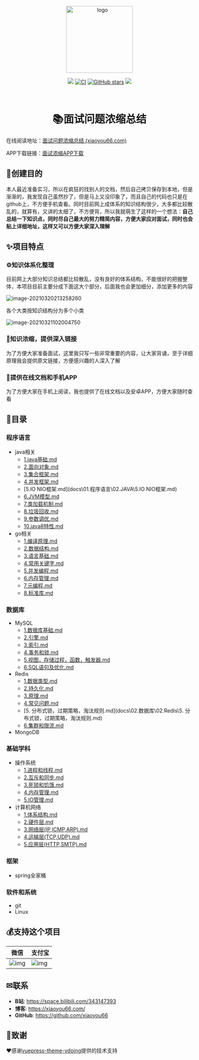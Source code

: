 <p align="center"><a href="http://interview.xiaoyou66.com/" target="_blank" rel="noopener noreferrer"><img width="180" src="http://interview.xiaoyou66.com/img/study.png" alt="logo"></a></p>

<p align="center">
    <a href="http://interview.xiaoyou66.com/"> <img src="https://badgen.net/badge/%E5%B0%8F%E6%B8%B8/%E5%9C%A8%E7%BA%BF%E9%98%85%E8%AF%BB?icon=sourcegraph"></a>
  <a href="https://github.com/xiaoyou66/interview/actions?query=workflow%3ACI"><img src="https://github.com/xiaoyou66/interview/workflows/CI/badge.svg" alt="CI"></a>
  <a href="https://github.com/xiaoyou66/interview"><img src="https://img.shields.io/github/stars/xiaoyou66/interview?logo=ReverbNation&logoColor=rgba(255,255,255,.6)" alt="GitHub stars"></a>
   <a href="https://github.com/xiaoyou66/interview"> <img src="https://badgen.net/github/forks/xiaoyou66/interview?icon=github"></a>

​    

<h1 align="center">📚面试问题浓缩总结</h1>

在线阅读地址：[面试问题浓缩总结 (xiaoyou66.com)](http://interview.xiaoyou66.com/)

APP下载链接：[面试浓缩APP下载](https://www.yd-mobile.cn/pack/download?versionId=2497&packName=com.xiaoyou.interview)

## 💎创建目的

本人最近准备实习，所以在疯狂的找别人的文档，然后自己拷贝保存到本地，但是渐渐的，我发现自己虽然抄了，但是马上又没印象了，而且自己的代码也只是在github上，不方便手机查看。同时目前网上成体系的知识结构很少，大多都比较散乱的，就算有，又讲的太细了，不方便背，所以我就萌生了这样的一个想法：**自己总结一下知识点，同时尽自己最大的努力精简内容，方便大家应对面试，同时也会贴上详细地址，这样又可以方便大家深入理解**

## ✨项目特点

### ⚙知识体系化整理

目前网上大部分知识总结都比较散乱，没有良好的体系结构，不能很好的把握整体，本项目目前主要分成下面这大个部分，后面我也会更加细分，添加更多的内容

![image-20210320213258260](https://img.xiaoyou66.com/2021/03/20/6995b971c806f.png)

各个大类按知识结构分为多个小类

![image-20210321102004750](https://img.xiaoyou66.com/2021/03/21/fab78cfd42df6.png)

### 🔗知识浓缩，提供深入链接

为了方便大家准备面试，这里我只写一些非常重要的内容，让大家背诵，至于详细原理我会提供原文链接，方便感兴趣的人深入了解

### 📱提供在线文档和手机APP

为了方便大家在手机上阅读，我也提供了在线文档以及安卓APP，方便大家随时查看

## 🔖目录

### 程序语言

- java相关
  -  [1.java基础.md](docs\01.程序语言\02.JAVA\1.java基础.md) 
  -  [2.面向对象.md](docs\01.程序语言\02.JAVA\2.面向对象.md) 
  -  [3.集合框架.md](docs\01.程序语言\02.JAVA\3.集合框架.md) 
  -  [4.并发框架.md](docs\01.程序语言\02.JAVA\4.并发框架.md) 
  -  [5.IO NIO框架.md](docs\01.程序语言\02.JAVA\5.IO NIO框架.md) 
  -  [6.JVM模型.md](docs\01.程序语言\02.JAVA\6.JVM模型.md) 
  -  [7.类加载机制.md](docs\01.程序语言\02.JAVA\7.类加载机制.md) 
  -  [8.垃圾回收.md](docs\01.程序语言\02.JAVA\8.垃圾回收.md) 
  -  [9.参数调优.md](docs\01.程序语言\02.JAVA\9.参数调优.md) 
  -  [10.java8特性.md](docs\01.程序语言\02.JAVA\10.java8特性.md) 
- go相关
  -  [1.编译原理.md](docs\01.程序语言\01.Go\1.编译原理.md) 
  -  [2.数据结构.md](docs\01.程序语言\01.Go\2.数据结构.md) 
  -  [3.语言基础.md](docs\01.程序语言\01.Go\3.语言基础.md) 
  -  [4.常用关键字.md](docs\01.程序语言\01.Go\4.常用关键字.md) 
  -  [5.并发编程.md](docs\01.程序语言\01.Go\5.并发编程.md) 
  -  [6.内存管理.md](docs\01.程序语言\01.Go\6.内存管理.md) 
  -  [7.元编程.md](docs\01.程序语言\01.Go\7.元编程.md) 
  -  [8.标准库.md](docs\01.程序语言\01.Go\8.标准库.md) 

### 数据库

- MySQL
  -  [1.数据库基础.md](docs\02.数据库\01.MySQL\1.数据库基础.md) 
  -  [2.引擎.md](docs\02.数据库\01.MySQL\2.引擎.md) 
  -  [3.索引.md](docs\02.数据库\01.MySQL\3.索引.md) 
  -  [4.事务和锁.md](docs\02.数据库\01.MySQL\4.事务和锁.md) 
  -  [5.视图，存储过程，函数，触发器.md](docs\02.数据库\01.MySQL\5.视图，存储过程，函数，触发器.md) 
  -  [6.SQL语句及优化.md](docs\02.数据库\01.MySQL\6.SQL语句及优化.md) 
- Redis
  -  [1.数据类型.md](docs\02.数据库\02.Redis\1.数据类型.md) 
  -  [2.持久化.md](docs\02.数据库\02.Redis\2.持久化.md) 
  -  [3.原理.md](docs\02.数据库\02.Redis\3.原理.md) 
  -  [4.常见问题.md](docs\02.数据库\02.Redis\4.常见问题.md) 
  -  [5. 分布式锁，过期策略，淘汰规则.md](docs\02.数据库\02.Redis\5. 分布式锁，过期策略，淘汰规则.md) 
  -  [6.集群和限流.md](docs\02.数据库\02.Redis\6.集群和限流.md) 
- MongoDB

### 基础学科

- 操作系统
  -  [1.进程和线程.md](docs\03.基础学科\01.操作系统\1.进程和线程.md) 
  -  [2.互斥和同步.md](docs\03.基础学科\01.操作系统\2.互斥和同步.md) 
  -  [3.死锁和饥饿.md](docs\03.基础学科\01.操作系统\3.死锁和饥饿.md) 
  -  [4.内存管理.md](docs\03.基础学科\01.操作系统\4.内存管理.md) 
  -  [5.IO管理.md](docs\03.基础学科\01.操作系统\5.IO管理.md) 
- 计算机网络
  -  [1.体系结构.md](docs\03.基础学科\02.计算机网络\1.体系结构.md) 
  -  [2.硬件层.md](docs\03.基础学科\02.计算机网络\2.硬件层.md) 
  -  [3.网络层(IP,ICMP,ARP).md](docs\03.基础学科\02.计算机网络\3.网络层(IP,ICMP,ARP).md) 
  -  [4.运输层(TCP,UDP).md](docs\03.基础学科\02.计算机网络\4.运输层(TCP,UDP).md) 
  -  [5.应用层(HTTP,SMTP).md](docs\03.基础学科\02.计算机网络\5.应用层(HTTP,SMTP).md) 

### 框架

- spring全家桶

### 软件和系统

- git
- Linux

## 💰支持这个项目

| 微信                                                         | 支付宝                                                       |
| ------------------------------------------------------------ | ------------------------------------------------------------ |
| ![img](https://img.xiaoyou66.com/images/2020/03/01/ySH4.png) | ![img](https://img.xiaoyou66.com/images/2020/03/01/yJWT.jpg) |

##  ✉联系

- **B站**: <https://space.bilibili.com/343147393>
- **博客**: <https://xiaoyou66.com/>
- **GitHub**: <https://github.com/xiaoyou66>

## 🎁致谢

❤️感谢[vuepress-theme-vdoing](https://github.com/xugaoyi/vuepress-theme-vdoing)提供的技术支持

